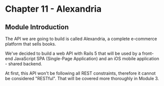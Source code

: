# Chapter 11 - Alexandria

## Module Introduction

The API we are going to build is called Alexandria, a complete e-commerce platform that sells books.

We've decided to build a web API with Rails 5 that will be used by a front-end JavaScript SPA (Single-Page Application) and an iOS mobile application - shared backend.

At first, this API won't be following all REST constraints, therefore it cannot be considered "RESTful". That will be covered more thoroughly in Module 3.